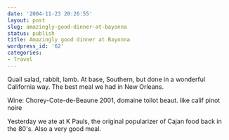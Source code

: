 ```yaml
---
date: '2004-11-23 20:26:55'
layout: post
slug: amazingly-good-dinner-at-bayonna
status: publish
title: Amazingly good dinner at Bayonna
wordpress_id: '62'
categories:
- Travel
---
```


Quail salad, rabbit, lamb.
At base, Southern, but done in a wonderful California way. The best meal we had in New Orleans.

Wine: Chorey-Cote-de-Beaune 2001, domaine tollot beaut. like calif pinot noire


Yesterday we ate at K Pauls, the original popularizer of Cajan food back in the 80's. Also a very good meal.


